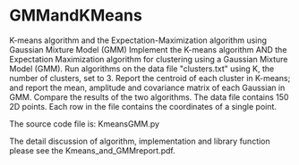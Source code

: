 # GMMandKMeans
K-means algorithm and the Expectation-Maximization algorithm using Gaussian Mixture Model (GMM)
Implement the K-means algorithm AND the Expectation Maximization algorithm for clustering using a Gaussian Mixture Model (GMM). 
Run algorithms on the data file "clusters.txt" using K, the number of clusters, set to 3. 
Report the centroid of each cluster in K-means; and report the mean, amplitude and covariance matrix of each Gaussian in GMM. 
Compare the results of the two algorithms. 
The data file contains 150 2D points. 
Each row in the file contains the coordinates of a single point. 

The source code file is: KmeansGMM.py

The detail discussion of algorithm, implementation and library function please see the Kmeans_and_GMMreport.pdf.
